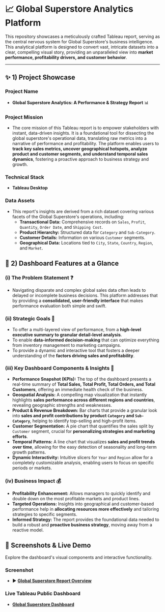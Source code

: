 # 📈 Global Superstore Analytics Platform

This repository showcases a meticulously crafted Tableau report, serving as the central nervous system for Global Superstore's business intelligence. This analytical platform is designed to convert vast, intricate datasets into a clear, compelling visual story, providing an unparalleled view into **market performance, profitability drivers, and customer behavior**.

---

## ✨ 1) Project Showcase

### Project Name
* **Global Superstore Analytics: A Performance & Strategy Report** 📊

### Project Mission
* The core mission of this Tableau report is to empower stakeholders with instant, data-driven insights. It is a foundational tool for dissecting the global superstore's operational data, translating raw metrics into a narrative of performance and profitability. The platform enables users to **track key sales metrics, uncover geographical hotspots, analyze product and customer segments, and understand temporal sales dynamics**, fostering a proactive approach to business strategy and growth.

### Technical Stack
* **Tableau Desktop**

### Data Assets
* This report's insights are derived from a rich dataset covering various facets of the Global Superstore's operations, including:
    * **Transactional Data:** Comprehensive records on `Sales`, `Profit`, `Quantity`, `Order Date`, and `Shipping Cost`.
    * **Product Hierarchy:** Structured data for `Category` and `Sub-Category`.
    * **Customer Details:** Information on various `Customer` segments.
    * **Geographical Data:** Locations tied to `City`, `State`, `Country`, `Region`, and `Market`.

## 🌟 2) Dashboard Features at a Glance

### (i) The Problem Statement ❓
* Navigating disparate and complex global sales data often leads to delayed or incomplete business decisions. This platform addresses that by providing a **consolidated, user-friendly interface** that makes performance evaluation both simple and swift.

### (ii) Strategic Goals 🎯
* To offer a multi-layered view of performance, from a **high-level executive summary to granular detail-level analysis**.
* To enable **data-informed decision-making** that can optimize everything from inventory management to marketing campaigns.
* To provide a dynamic and interactive tool that fosters a deeper understanding of the **factors driving sales and profitability**.

### (iii) Key Dashboard Components & Insights 🧭
* **Performance Snapshot (KPIs):** The top of the dashboard presents a real-time summary of **Total Sales, Total Profit, Total Orders, and Total Customers**, offering an immediate health check of the business.
* **Geospatial Analysis:** A compelling map visualization that instantly highlights **sales performance across different regions and countries**, revealing geographic strengths and weaknesses.
* **Product & Revenue Breakdown:** Bar charts that provide a granular look into **sales and profit contributions by product `Category` and `Sub-Category`**, helping to identify top-selling and high-profit items.
* **Customer Segmentation:** A pie chart that quantifies the sales split by `Customer` segment, crucial for **personalizing strategies and marketing efforts**.
* **Temporal Patterns:** A line chart that visualizes **sales and profit trends over time**, allowing for the easy detection of seasonality and long-term growth patterns.
* **Dynamic Interactivity:** Intuitive slicers for `Year` and `Region` allow for a completely customizable analysis, enabling users to focus on specific periods or markets.

### (iv) Business Impact 💰
* **Profitability Enhancement:** Allows managers to quickly identify and double down on the most profitable markets and product lines.
* **Targeted Operations:** Insights into geographical and customer-based performance help in **allocating resources more effectively** and tailoring strategies to specific segments.
* **Informed Strategy:** The report provides the foundational data needed to build a robust and **proactive business strategy**, moving away from a reactive model.

## 📸 Screenshots & Live Demo
Explore the dashboard's visual components and interactive functionality.

### Screenshot
* ▶️ **[Global Superstore Report Overview](Global_Superstore_Overview.jpg)**

### Live Tableau Public Dashboard
* **[Global Superstore Dashboard](https://public.tableau.com/views/Dashboardsuperstore_17433624339060/Dashboard1?:language=en-US&:sid=&:redirect=auth&:display_count=n&:origin=viz_share_link)**
